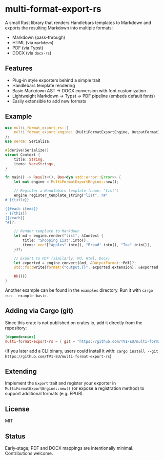 # multi-format-export-rs

A small Rust library that renders Handlebars templates to Markdown and exports the resulting Markdown into multiple formats:
- Markdown (pass-through)
- HTML (via `markdown`)
- PDF (via Typst)
- DOCX (via `docx-rs`)

## Features
- Plug-in style exporters behind a simple trait
- Handlebars template rendering
- Basic Markdown AST → DOCX conversion with font customization
- Lightweight Markdown → Typst → PDF pipeline (embeds default fonts)
- Easily extensible to add new formats

## Example

```rust
use multi_format_export_rs::{
    multi_format_export_engine::{MultiFormatExportEngine, OutputFormat},
};
use serde::Serialize;

#[derive(Serialize)]
struct Context {
    title: String,
    items: Vec<String>,
}

fn main() -> Result<(), Box<dyn std::error::Error>> {
    let mut engine = MultiFormatExportEngine::new();

    // Register a Handlebars template (name: "list")
    engine.register_template_string("list", r#"
# {{title}}

{{#each items}}
- {{this}}
{{/each}}
"#)?;

    // Render template to Markdown
    let md = engine.render("list", &Context {
        title: "Shopping List".into(),
        items: vec!["Apples".into(), "Bread".into(), "Tea".into()],
    })?;

    // Export to PDF (similarly: Md, Html, Docx)
    let exported = engine.convert(&md, &OutputFormat::Pdf)?;
    std::fs::write(format!("output.{}", exported.extension), &exported.data)?;

    Ok(())
}
```

Another example can be found in the `examples` directory. Run it with `cargo run --example basic`.

## Adding via Cargo (git)

Since this crate is not published on crates.io, add it directly from the repository:

```toml
[dependencies]
multi-format-export-rs = { git = "https://github.com/TV1-EU/multi-format-export-rs" }
```

(If you later add a CLI binary, users could install it with:
`cargo install --git https://github.com/TV1-EU/multi-format-export-rs`)

## Extending

Implement the `Export` trait and register your exporter in `MultiFormatExportEngine::new()` (or expose a registration method) to support additional formats (e.g. EPUB).

## License

MIT

## Status

Early-stage; PDF and DOCX mappings are intentionally minimal. Contributions welcome.
